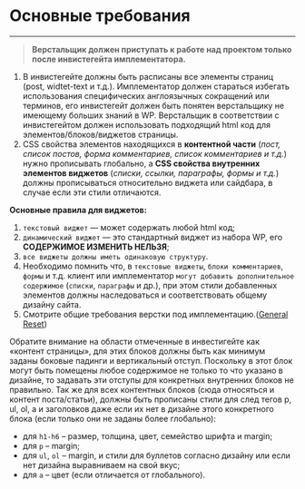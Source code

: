 # Основные требования

---

> **Верстальщик должен приступать к работе над проектом только после инвистегейта имплементатора.**

1. В инвистегейте должны быть расписаны все элементы страниц (post, widtet-text и т.д.). Имплементатор должен стараться избегать использования специфических англоязычных сокращений или терминов, его инвистегейт должен быть понятен верстальщику не имеющему больших знаний в WP. Верстальщик в соответствии с инвистегейтом должен использовать подходящий html код для элементов/блоков/виджетов страницы.
2. CSS свойства элементов находящихся в **контентной части** (*пост, список постов, форма комментариев, список комментариев и т.д.*) нужно прописывать глобально, а **CSS свойства внутренних элементов виджетов** (*списки, ссылки, параграфы, формы и т.д.*) должны прописываться относительно виджета или сайдбара, в случае если эти стили отличаются.

**Основные правила для виджетов:**

1. `текстовый виджет` — может содержать любой html код;
2. `динамический виджет` — это стандартный виджет из набора WP, его **СОДЕРЖИМОЕ ИЗМЕНИТЬ НЕЛЬЗЯ**;
3. `все виджеты должны иметь одинаковую структуру`.
4. Необходимо помнить что, в `текстовые виджеты`, `блоки комментариев`, `формы` и т.д. клиент или имплементатор `могут добавить дополнительное содержимое` (`списки`, `параграфы` и др.), при этом стили добавленных элементов должны наследоваться и соответствовать общему дизайну сайта.
5. Cмотрите общие требования верстки под имплементацию.([General Reset](https://gist.github.com/MOgorodnik/36d33ec3d390b489bb40f43616fdcebe))

Обратите внимание на области отмеченные в инвестигейте как «контент страницы», для этих блоков должны быть как минимум заданы боковые падинги и вертикальный отступ.
Поскольку в этот блок могут быть помещены любое содержимое не только то что указано в дизайне, то задавать эти отступы для конкретных внутренних блоков не правильно.
Так же для всех контентных блоков (сюда относяться и контент поста/статьи), должны быть прописаны стили для след тегов p, ul, ol, a и заголовков даже если их нет в дизайне этого конкретного блока (если только они не заданы болeе глобально):
* для `h1-h6` – размер, толщина, цвет, семейство шрифта и margin;
* для `p` – margin;
* для `ul`, `ol` – margin, и стили для буллетов согласно дизайну или если нет дизайна выравниваем на свой вкус;
* для `a` – цвет (если отличается от глобального).
